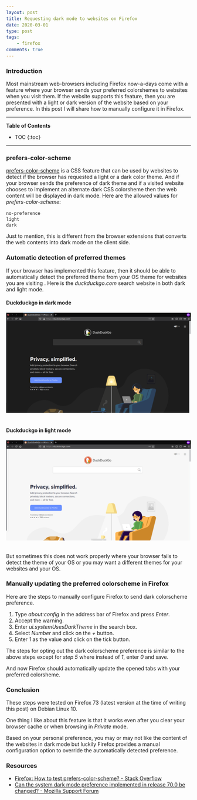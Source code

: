 ```yaml
---
layout: post
title: Requesting dark mode to websites on Firefox
date: 2020-03-01
type: post
tags:
    - firefox
comments: true
---
```

### Introduction
Most mainstream web-browsers including Firefox now-a-days come with a feature
where your browser sends your preferred colorshemes to websites when you visit
them.  If the website supports this feature, then you are presented with a
light or dark version of the website based on your preference. In this post I
will share how to manually configure it in Firefox.

---
**Table of Contents**
* TOC
{:toc}
---

### prefers-color-scheme
[prefers-color-scheme](https://developer.mozilla.org/en-US/docs/Web/CSS/@media/prefers-color-scheme)
is a CSS feature that can be used by websites to detect if the browser has
requested a light or a dark color theme. And if your browser sends the preference
of dark theme and if a visited website chooses to
implement an alternate dark CSS colorsheme then the web content will be
displayed in dark mode. Here are the allowed values for *prefers-color-scheme*:

```
no-preference
light
dark
```

Just to  mention, this is different from the browser extensions that
converts the web contents into dark mode on the client side.

### Automatic detection of preferred themes
If your browser has implemented this feature, then it should be
able to automatically  detect the preferred theme from your OS theme for
websites you are visiting . Here is the *duckduckgo.com* search website in
both dark and light mode.

#### Duckduckgo in dark mode
![duckduckgo in dark mode](assets/images/duckduckgo-dark-mode.png)
<br/>
<br/>

#### Duckduckgo in light mode
![duckduckgo in light mode](assets/images/duckduckgo-light-mode.png)
<br/>
<br/>

But sometimes this does not work properly where your browser fails to detect
the theme of your OS or you may want a different themes for your websites
and your OS.

### Manually updating the preferred colorscheme in Firefox
Here are the steps to manually configure Firefox to send dark colorscheme
preference.
1. Type *about:config* in the address bar of Firefox and press *Enter*.
2. Accept the warning.
3. Enter *ui.systemUsesDarkTheme* in the search box.
4. Select *Number* and click on the *+* button.
5. Enter *1* as the value and click on the tick button.

The steps for opting out the dark colorscheme preference is similar to the
above steps except for *step 5* where instead of *1*, enter *0* and save.

And now Firefox should automatically update the opened tabs with your
preferred colorsheme.

### Conclusion
These steps were tested on Firefox 73 (latest version at the time of writing
this post) on Debian Linux 10.

One thing I like about this feature is that it works even after you clear your
browser cache or when browsing in *Private* mode.

Based on your personal preference, you may or may not like the content of the
websites in dark mode but luckily Firefox provides a manual
configuration option to override the automatically detected preference.

### Resources
- [Firefox: How to test prefers-color-scheme? - Stack Overflow](https://stackoverflow.com/questions/56401662/firefox-how-to-test-prefers-color-scheme)
- [Can the system dark mode preference implemented in release 70.0 be changed? - Mozilla Support Forum](https://support.mozilla.org/en-US/questions/1271928)
